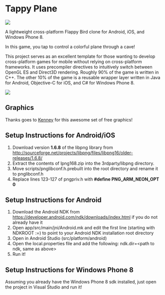Tappy Plane
===========

<img src="http://gowengamedev.com/wp-content/uploads/2014/02/Feature1.png" />

A lightweight cross-platform Flappy Bird clone for Android, iOS, and Windows Phone 8.

In this game, you tap to control a colorful plane through a cave!

This project serves as an excellent template for those wanting to develop cross-platform games for mobile without relying on cross-platform frameworks. It uses precompiler directives to intuitively switch between OpenGL ES and Direct3D rendering. Roughly 90% of the game is written in C++. The other 10% of the game is a reusable wrapper layer written in Java for Android, Objective-C for iOS, and C# for Windows Phone 8.

<img src="http://gowengamedev.com/github/tappy_plane_showcase.png" />

## Graphics

Thanks goes to <a href="http://kenney.nl/" target="_blank">Kenney</a> for this awesome set of free graphics!

## Setup Instructions for Android/iOS

1. Download version **1.6.8** of the libpng library from http://sourceforge.net/projects/libpng/files/libpng16/older-releases/1.6.8/
2. Extract the contents of lpng168.zip into the 3rdparty/libpng directory.
3. Move scripts/pnglibconf.h.prebuilt into the root directory and rename it to pnglibconf.h
4. Replace lines 123-127 of pngpriv.h with **#define PNG_ARM_NEON_OPT 0**

## Setup Instructions for Android

1. Download the Android NDK from https://developer.android.com/ndk/downloads/index.html if you do not already have it
2. Open app/src/main/jni/Android.mk and edit the first line (starting with NDKROOT :=) to point to your Android NDK installation root directory
3. Open in Android Studio (src/platform/android)
4. Open the local.properties file and add the following: ndk.dir=<path to ndk, same as above>
5. Run it!

## Setup Instructions for Windows Phone 8

Assuming you already have the Windows Phone 8 sdk installed, just open the project in Visual Studio and run it!